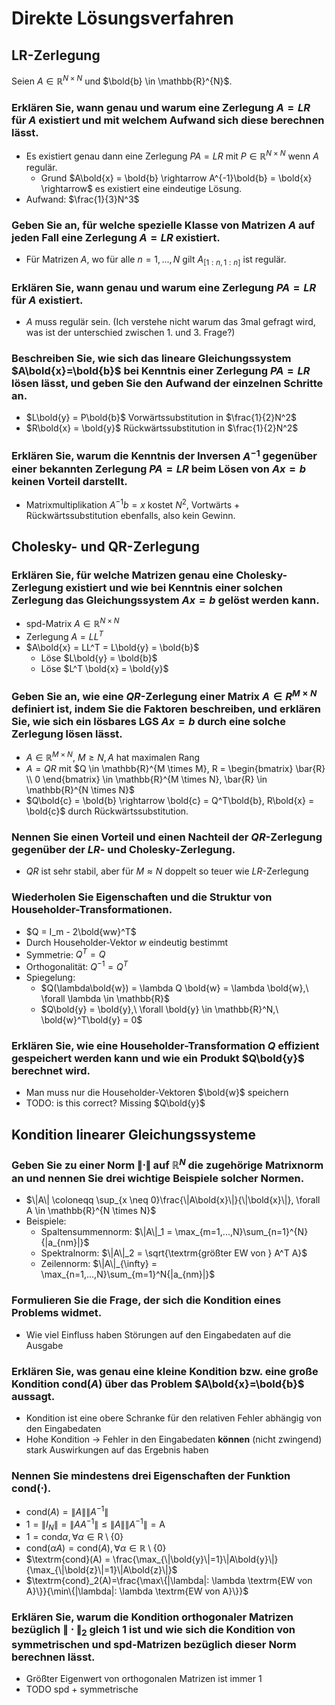 # Direkte Lösungsverfahren

## LR-Zerlegung
Seien $A \in \mathbb{R}^{N \times N}$ und $\bold{b} \in \mathbb{R}^{N}$.

### Erklären Sie, wann genau und warum eine Zerlegung $A=LR$ für $A$ existiert und mit welchem Aufwand sich diese berechnen lässt.
- Es existiert genau dann eine Zerlegung $PA=LR$ mit $P \in \mathbb{R}^{N \times N}$ wenn $A$ regulär.
  - Grund $A\bold{x} = \bold{b} \rightarrow A^{-1}\bold{b} = \bold{x} \rightarrow$ es existiert eine eindeutige Lösung.
- Aufwand: $\frac{1}{3}N^3$

### Geben Sie an, für welche spezielle Klasse von Matrizen $A$ auf jeden Fall eine Zerlegung $A=LR$ existiert.
- Für Matrizen $A$, wo für alle $n = 1,...,N$ gilt $A_{[1:n,1:n]}$ ist regulär.

### Erklären Sie, wann genau und warum eine Zerlegung $PA=LR$ für $A$ existiert.
- $A$ muss regulär sein. (Ich verstehe nicht warum das 3mal gefragt wird, was ist der unterschied zwischen 1. und 3. Frage?)

### Beschreiben Sie, wie sich das lineare Gleichungssystem $A\bold{x}=\bold{b}$ bei Kenntnis einer Zerlegung $PA=LR$ lösen lässt, und geben Sie den Aufwand der einzelnen Schritte an.
- $L\bold{y} = P\bold{b}$ Vorwärtssubstitution in $\frac{1}{2}N^2$
- $R\bold{x} = \bold{y}$ Rückwärtssubstitution in $\frac{1}{2}N^2$

### Erklären Sie, warum die Kenntnis der Inversen $A^{−1}$ gegenüber einer bekannten Zerlegung $PA=LR$ beim Lösen von $Ax=b$ keinen Vorteil darstellt.
- Matrixmultiplikation $A^{-1}b = x$ kostet $N^2$, Vortwärts + Rückwärtssubstitution ebenfalls, also kein Gewinn.

## Cholesky- und QR-Zerlegung
### Erklären Sie, für welche Matrizen genau eine Cholesky-Zerlegung existiert und wie bei Kenntnis einer solchen Zerlegung das Gleichungssystem $Ax=b$ gelöst werden kann.
- spd-Matrix $A \in \mathbb{R}^{N \times N}$
- Zerlegung $A = LL^T$
- $A\bold{x} = LL^T = L\bold{y} = \bold{b}$
  - Löse $L\bold{y} = \bold{b}$
  - Löse $L^T \bold{x} = \bold{y}$
### Geben Sie an, wie eine $QR$-Zerlegung einer Matrix $A\in R^{M×N}$ definiert ist, indem Sie die Faktoren beschreiben, und erklären Sie, wie sich ein lösbares LGS $Ax=b$ durch eine solche Zerlegung lösen lässt.
- $A \in \mathbb{R}^{M \times N},\ M \geq N, A\ \textrm{hat maximalen Rang}$
- $A = QR$ mit $Q \in \mathbb{R}^{M \times M}, R = \begin{bmatrix} \bar{R} \\ 0 \end{bmatrix} \in \mathbb{R}^{M \times N}, \bar{R} \in \mathbb{R}^{N \times N}$
- $Q\bold{c} = \bold{b} \rightarrow \bold{c} = Q^T\bold{b}, R\bold{x} = \bold{c}$ durch Rückwärtssubstitution.

### Nennen Sie einen Vorteil und einen Nachteil der $QR$-Zerlegung gegenüber der $LR$- und Cholesky-Zerlegung.
- $QR$ ist sehr stabil, aber für $M \approx N$ doppelt so teuer wie $LR$-Zerlegung

### Wiederholen Sie Eigenschaften und die Struktur von Householder-Transformationen.
- $Q = I_m - 2\bold{ww}^T$
- Durch Householder-Vektor $w$ eindeutig bestimmt
- Symmetrie: $Q^T = Q$
- Orthogonalität: $Q^{-1} = Q^T$
- Spiegelung:
  - $Q(\lambda\bold{w}) = \lambda Q \bold{w} = \lambda \bold{w},\ \forall \lambda \in \mathbb{R}$
  - $Q\bold{y} = \bold{y},\ \forall \bold{y} \in \mathbb{R}^N,\ \bold{w}^T\bold{y} = 0$

### Erklären Sie, wie eine Householder-Transformation $Q$ effizient gespeichert werden kann und wie ein Produkt $Q\bold{y}$ berechnet wird.
- Man muss nur die Householder-Vektoren $\bold{w}$ speichern
- TODO: is this correct? Missing $Q\bold{y}$
<!-- TODO: is this correct? -->

## Kondition linearer Gleichungssysteme

### Geben Sie zu einer Norm $\|\cdot\|$ auf $\mathbb{R}^N$ die zugehörige Matrixnorm an und nennen Sie drei wichtige Beispiele solcher Normen.
- $\|A\| \coloneqq \sup_{x \neq 0}\frac{\|A\bold{x}\|}{\|\bold{x}\|}, \forall A \in \mathbb{R}^{N \times N}$
- Beispiele:
  - Spaltensummennorm: $\|A\|_1 = \max_{m=1,...,N}\sum_{n=1}^{N}{|a_{nm}|}$
  - Spektralnorm: $\|A\|_2 = \sqrt{\textrm{größter EW von } A^T A}$
  - Zeilennorm: $\|A\|_{\infty} = \max_{n=1,...,N}\sum_{m=1}^N{|a_{nm}|}$

### Formulieren Sie die Frage, der sich die Kondition eines Problems widmet.
- Wie viel Einfluss haben Störungen auf den Eingabedaten auf die Ausgabe

### Erklären Sie, was genau eine kleine Kondition bzw. eine große Kondition $\textrm{cond}(A)$ über das Problem $A\bold{x}=\bold{b}$ aussagt.
- Kondition ist eine obere Schranke für den relativen Fehler abhängig von den Eingabedaten
- Hohe Kondition $\rightarrow$ Fehler in den Eingabedaten **können** (nicht zwingend) stark Auswirkungen auf das Ergebnis haben

### Nennen Sie mindestens drei Eigenschaften der Funktion $\textrm{cond}(\cdot)$.
- $\textrm{cond}(A)=\|A\|\|A^{-1}\|$
- $1 = \|I_N\|=\|AA^{-1}\|\leq\|A\|\|A^{-1}\|=\textrm{A}$
- $1 = \textrm{cond}{\alpha}, \forall \alpha \in \textrm{R} \setminus \{0\}$
- $\textrm{cond}(\alpha A) = \textrm{cond}(A), \forall \alpha \in \mathbb{R} \setminus \{0\}$
- $\textrm{cond}(A) = \frac{\max_{\|\bold{y}\|=1}\|A\bold{y}\|}{\max_{\|\bold{z}\|=1}\|A\bold{z}\|}$
- $\textrm{cond}_2(A)=\frac{\max\{|\lambda|: \lambda \textrm{EW von A}\}}{\min\{|\lambda|: \lambda \textrm{EW von A}\}}$

### Erklären Sie, warum die Kondition orthogonaler Matrizen bezüglich $\|\cdot\|_2$ gleich $1$ ist und wie sich die Kondition von symmetrischen und spd-Matrizen bezüglich dieser Norm berechnen lässt.
- Größter Eigenwert von orthogonalen Matrizen ist immer 1
- TODO spd + symmetrische
<!-- TODO spd + symmetrische -->


